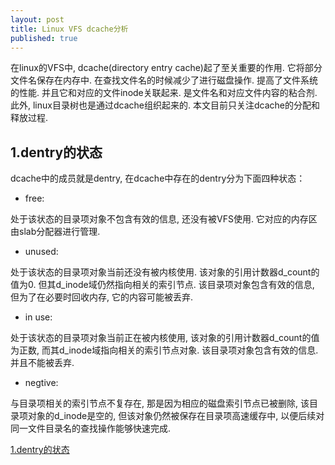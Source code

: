 ```yaml
---
layout: post
title: Linux VFS dcache分析
published: true
---
```


在linux的VFS中, dcache(directory entry cache)起了至关重要的作用. 它将部分文件名保存在内存中. 在查找文件名的时候减少了进行磁盘操作. 提高了文件系统的性能. 并且它和对应的文件inode关联起来. 是文件名和对应文件内容的粘合剂. 此外, linux目录树也是通过dcache组织起来的. 本文目前只关注dcache的分配和释放过程. 
<h2 id="1">1.dentry的状态</h2>
dcache中的成员就是dentry, 在dcache中存在的dentry分为下面四种状态：

- free:

处于该状态的目录项对象不包含有效的信息, 还没有被VFS使用. 它对应的内存区由slab分配器进行管理.

- unused:

处于该状态的目录项对象当前还没有被内核使用. 该对象的引用计数器d\_count的值为0. 但其d\_inode域仍然指向相关的索引节点. 该目录项对象包含有效的信息, 但为了在必要时回收内存, 它的内容可能被丢弃.
      
- in use:

处于该状态的目录项对象当前正在被内核使用, 该对象的引用计数器d\_count的值为正数, 而其d\_inode域指向相关的索引节点对象. 该目录项对象包含有效的信息. 并且不能被丢弃.

- negtive:

与目录项相关的索引节点不复存在, 那是因为相应的磁盘索引节点已被删除, 该目录项对象的d\_inode是空的, 但该对象仍然被保存在目录项高速缓存中, 以便后续对同一文件目录名的查找操作能够快速完成.
      
[1.dentry的状态](#1)